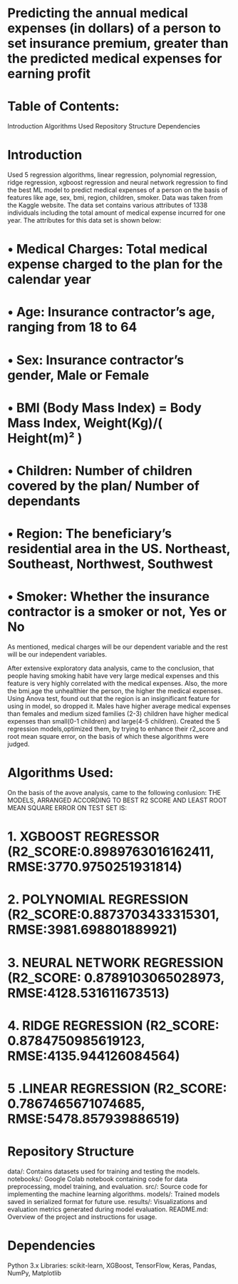 # Predicting the annual medical expenses (in dollars) of a person to set insurance premium, greater than the predicted medical expenses for earning profit 

# Table of Contents:
Introduction
Algorithms Used
Repository Structure
Dependencies

# Introduction
Used 5 regression algorithms, linear regression, polynomial regression, ridge regression, xgboost regression and neural network regression to find the best ML model to predict medical expenses of a person on the basis of features like age, sex, bmi, region, children, smoker. Data was taken from the Kaggle website. The data set contains various attributes of 1338 individuals including the total amount of medical expense incurred for one year. The attributes for this data set is shown below: 

# • Medical Charges: Total medical expense charged to the plan for the calendar year
# • Age: Insurance contractor’s age, ranging from 18 to 64
# • Sex: Insurance contractor’s gender, Male or Female
# • BMI (Body Mass Index) = Body Mass Index, Weight(Kg)/( Height(m)² )
# • Children: Number of children covered by the plan/ Number of dependants
# • Region: The beneficiary’s residential area in the US. Northeast, Southeast, Northwest, Southwest
# • Smoker: Whether the insurance contractor is a smoker or not, Yes or No
As mentioned, medical charges will be our dependent variable and the rest will be our independent variables.

After extensive exploratory data analysis, came to the conclusion, that people having smoking habit have very large medical expenses and this feature is very highly correlated with the medical expenses. Also, the more the bmi,age the unhealthier the person, the higher the medical expenses. Using Anova test, found out that the region is an insignificant feature for using in model, so dropped it. Males have higher average medical expenses than females and medium sized families (2-3) children have higher medical expenses than small(0-1 children) and large(4-5 children). Created the 5 regression models,optimized them, by trying to enhance their r2_score and root mean square error, on the basis of which these algorithms were judged.

# Algorithms Used:
On the basis of the avove analysis, came to the following conlusion:
THE MODELS, ARRANGED ACCORDING TO BEST R2 SCORE AND LEAST ROOT MEAN SQUARE ERROR ON TEST SET IS:
# 1. XGBOOST REGRESSOR (R2_SCORE:0.8989763016162411, RMSE:3770.9750251931814)
# 2. POLYNOMIAL REGRESSION (R2_SCORE:0.8873703433315301, RMSE:3981.698801889921)
# 3. NEURAL NETWORK REGRESSION (R2_SCORE: 0.8789103065028973, RMSE:4128.531611673513)
# 4. RIDGE REGRESSION (R2_SCORE: 0.8784750985619123, RMSE:4135.944126084564)
# 5 .LINEAR REGRESSION (R2_SCORE: 0.7867465671074685, RMSE:5478.857939886519)

# Repository Structure
data/: Contains datasets used for training and testing the models.
notebooks/: Google Colab notebook containing code for data preprocessing, model training, and evaluation.
src/: Source code for implementing the machine learning algorithms.
models/: Trained models saved in serialized format for future use.
results/: Visualizations and evaluation metrics generated during model evaluation.
README.md: Overview of the project and instructions for usage.

# Dependencies
Python 3.x
Libraries: scikit-learn, XGBoost, TensorFlow, Keras, Pandas, NumPy, Matplotlib
